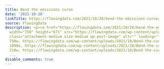 ```yaml
---
title: Bend the emissions curve
date: '2021-10-28'
linkTitle: https://flowingdata.com/2021/10/28/bend-the-emissions-curve/
source: FlowingData
description: <p><a href="https://flowingdata.com/2021/10/28/bend-the-emissions-curve/"><img
  width="750" height="671" src="https://flowingdata.com/wp-content/uploads/2021/10/Bend-the-curve-750x671.png"
  class="attachment-medium size-medium wp-post-image" alt="" loading="lazy" srcset="https://flowingdata.com/wp-content/uploads/2021/10/Bend-the-curve-750x671.png
  750w, https://flowingdata.com/wp-content/uploads/2021/10/Bend-the-curve-1090x975.png
  1090w, https://flowingdata.com/wp-content/uploads/2021/10/Bend-the-curve-210x188.png
  210w, https://flowingdata.com/wp-content/uploads/2021/10/Bend-the-curve-768x687.pn
  ...
disable_comments: true
---
```

<p><a href="https://flowingdata.com/2021/10/28/bend-the-emissions-curve/"><img width="750" height="671" src="https://flowingdata.com/wp-content/uploads/2021/10/Bend-the-curve-750x671.png" class="attachment-medium size-medium wp-post-image" alt="" loading="lazy" srcset="https://flowingdata.com/wp-content/uploads/2021/10/Bend-the-curve-750x671.png 750w, https://flowingdata.com/wp-content/uploads/2021/10/Bend-the-curve-1090x975.png 1090w, https://flowingdata.com/wp-content/uploads/2021/10/Bend-the-curve-210x188.png 210w, https://flowingdata.com/wp-content/uploads/2021/10/Bend-the-curve-768x687.pn ...